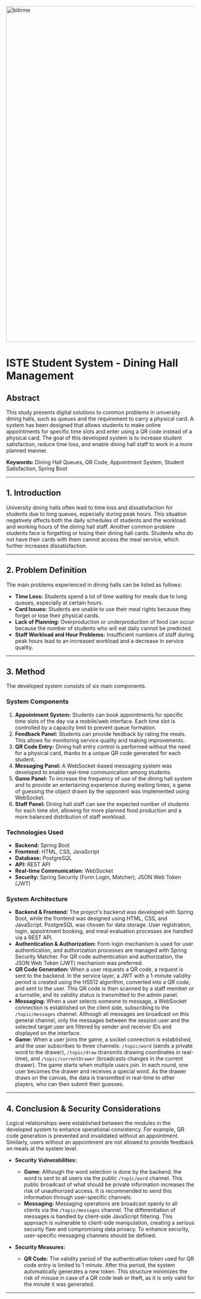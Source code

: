 
<img width="1977" height="896" alt="bitirme" src="https://github.com/user-attachments/assets/bcc9336a-92b4-4309-b204-2721c7d8cc26" />


# ISTE Student System - Dining Hall Management

## Abstract

This study presents digital solutions to common problems in university dining halls, such as queues and the requirement to carry a physical card. A system has been designed that allows students to make online appointments for specific time slots and enter using a QR code instead of a physical card. The goal of this developed system is to increase student satisfaction, reduce time loss, and enable dining hall staff to work in a more planned manner.

**Keywords:** Dining Hall Queues, QR Code, Appointment System, Student Satisfaction, Spring Boot

***

## 1. Introduction

University dining halls often lead to time loss and dissatisfaction for students due to long queues, especially during peak hours. This situation negatively affects both the daily schedules of students and the workload and working hours of the dining hall staff. Another common problem students face is forgetting or losing their dining hall cards. Students who do not have their cards with them cannot access the meal service, which further increases dissatisfaction.

***

## 2. Problem Definition

The main problems experienced in dining halls can be listed as follows:
* **Time Loss:** Students spend a lot of time waiting for meals due to long queues, especially at certain hours.
* **Card Issues:** Students are unable to use their meal rights because they forget or lose their physical cards.
* **Lack of Planning:** Overproduction or underproduction of food can occur because the number of students who will eat daily cannot be predicted.
* **Staff Workload and Hour Problems:** Insufficient numbers of staff during peak hours lead to an increased workload and a decrease in service quality.

***

## 3. Method

The developed system consists of six main components.

### System Components

1.  **Appointment System:** Students can book appointments for specific time slots of the day via a mobile/web interface. Each time slot is controlled by a capacity limit to prevent queue formation.
2.  **Feedback Panel:** Students can provide feedback by rating the meals. This allows for monitoring service quality and making improvements.
3.  **QR Code Entry:** Dining hall entry control is performed without the need for a physical card, thanks to a unique QR code generated for each student.
4.  **Messaging Panel:** A WebSocket-based messaging system was developed to enable real-time communication among students.
5.  **Game Panel:** To increase the frequency of use of the dining hall system and to provide an entertaining experience during waiting times, a game of guessing the object drawn by the opponent was implemented using WebSocket.
6.  **Staff Panel:** Dining hall staff can see the expected number of students for each time slot, allowing for more planned food production and a more balanced distribution of staff workload.

### Technologies Used

* **Backend:** Spring Boot
* **Frontend:** HTML, CSS, JavaScript
* **Database:** PostgreSQL
* **API:** REST API
* **Real-time Communication:** WebSocket
* **Security:** Spring Security (Form Login, Matcher), JSON Web Token (JWT)

### System Architecture

* **Backend & Frontend:** The project's backend was developed with Spring Boot, while the frontend was designed using HTML, CSS, and JavaScript. PostgreSQL was chosen for data storage. User registration, login, appointment booking, and meal evaluation processes are handled via a REST API.
* **Authentication & Authorization:** Form login mechanism is used for user authentication, and authorization processes are managed with Spring Security Matcher. For QR code authentication and authorization, the JSON Web Token (JWT) mechanism was preferred.
* **QR Code Generation:** When a user requests a QR code, a request is sent to the backend. In the service layer, a JWT with a 1-minute validity period is created using the HS512 algorithm, converted into a QR code, and sent to the user. This QR code is then scanned by a staff member or a turnstile, and its validity status is transmitted to the admin panel.
* **Messaging:** When a user selects someone to message, a WebSocket connection is established on the client side, subscribing to the `/topic/messages` channel. Although all messages are broadcast on this general channel, only the messages between the session user and the selected target user are filtered by sender and receiver IDs and displayed on the interface.
* **Game:** When a user joins the game, a socket connection is established, and the user subscribes to three channels: `/topic/word` (sends a private word to the drawer), `/topic/draw` (transmits drawing coordinates in real-time), and `/topic/currentDrawer` (broadcasts changes in the current drawer). The game starts when multiple users join. In each round, one user becomes the drawer and receives a special word. As the drawer draws on the canvas, the data is transmitted in real-time to other players, who can then submit their guesses.

***

## 4. Conclusion & Security Considerations

Logical relationships were established between the modules in the developed system to enhance operational consistency. For example, QR code generation is prevented and invalidated without an appointment. Similarly, users without an appointment are not allowed to provide feedback on meals at the system level.

* **Security Vulnerabilities:**
    * **Game:** Although the word selection is done by the backend, the word is sent to all users via the public `/topic/word` channel. This public broadcast of what should be private information increases the risk of unauthorized access. It is recommended to send this information through user-specific channels.
    * **Messaging:** Messaging operations are broadcast openly to all clients via the `/topic/messages` channel. The differentiation of messages is handled by client-side JavaScript filtering. This approach is vulnerable to client-side manipulation, creating a serious security flaw and compromising data privacy. To enhance security, user-specific messaging channels should be defined.

* **Security Measures:**
    * **QR Code:** The validity period of the authentication token used for QR code entry is limited to 1 minute. After this period, the system automatically generates a new token. This structure minimizes the risk of misuse in case of a QR code leak or theft, as it is only valid for the minute it was generated.

***

